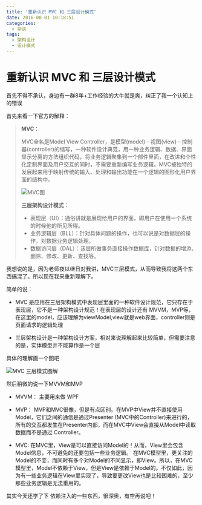 ```yaml
---
title: '重新认识 MVC 和 三层设计模式'
date: 2016-08-01 10:18:51
categories:
  - 杂谈
tags:
  - 架构设计
  - 设计模式
---
```


# 重新认识 MVC 和 三层设计模式

首先不得不承认，身边有一群8年+工作经验的大牛就是爽，纠正了我一个认知上的错误

首先来看一下官方的解释：

> **MVC**： 
> 
>   MVC全名是Model View Controller，是模型(model)－视图(view)－控制器(controller)的缩写，一种软件设计典范，用一种业务逻辑、数据、界面显示分离的方法组织代码，将业务逻辑聚集到一个部件里面，在改进和个性化定制界面及用户交互的同时，不需要重新编写业务逻辑。MVC被独特的发展起来用于映射传统的输入、处理和输出功能在一个逻辑的图形化用户界面的结构中。 
> 
>   ![MVC图](http://img.blog.csdn.net/20160801101537117) 
> 
>   **三层架构设计模式**： 
> 
>   * 表现层（UI）：通俗讲就是展现给用户的界面，即用户在使用一个系统的时候他的所见所得。
>   * 业务逻辑层（BLL）：针对具体问题的操作，也可以说是对数据层的操作，对数据业务逻辑处理。
>   * 数据访问层（DAL）：该层所做事务直接操作数据库，针对数据的增添、删除、修改、更新、查找等。

我想说的是，因为老师夜以继日对我讲，MVC三层模式，从而导致我将这两个东西搞混了。所以现在我来重新理解下。

简单的说： 

* MVC 是应用在三层架构模式中表现层里面的一种软件设计规范，它只存在于表现层，它不是一种架构设计规范！在表现层的设计还有 MVVM，MVP等，在这里的model，应该理解为viewModel,view就是web界面，controller则是页面请求的逻辑处理

* 三层架构设计是一种架构设计方案，相对来说理解起来比较简单，但需要注意的是，实体模型并不能算作是一个层

具体的理解画一个图吧

![MVC 三层模式图解](http://img.blog.csdn.net/20160801101043248)

然后稍微的说一下MVVM和MVP

* MVVM： 主要用来做 WPF

* MVP：   MVP和MVC很像，但是有点区别。在MVP中View并不直接使用Model，它们之间的通信是通过Presenter (MVC中的Controller)来进行的，所有的交互都发生在Presenter内部，而在MVC中View会直接从Model中读取数据而不是通过 Controller。

* MVC: 在MVC里，View是可以直接访问Model的！从而，View里会包含Model信息，不可避免的还要包括一些业务逻辑。 在MVC模型里，更关注的Model的不变，而同时有多个对Model的不同显示，即View。所以，在MVC模型里，Model不依赖于View，但是View是依赖于Model的。不仅如此，因为有一些业务逻辑在View里实现了，导致要更改View也是比较困难的，至少那些业务逻辑是无法重用的。

其实今天还学了下 依赖注入的一些东西，很深奥，有空再说吧！